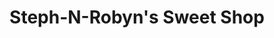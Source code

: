 ---
title: "Steph-N-Robyn's Sweet Shop"
url: /kaufman/steph-n-robyns-sweet-shop/
shop: confectionery
---